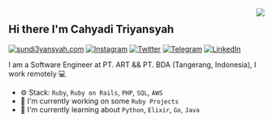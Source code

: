 <img align="right" src="https://github-readme-stats.vercel.app/api?username=SunDi3yansyah&show_icons=true"> 

## Hi there I'm Cahyadi Triyansyah

[![sundi3yansyah.com](https://img.shields.io/static/v1?label=Website&message=%20&logo=Ruby&style=flat-square&logoColor=white)](https://sundi3yansyah.com)
[![Instagram](https://img.shields.io/static/v1?label=Instagram&message=%20&logo=Instagram&style=flat-square&logoColor=red)](https://www.instagram.com/SunDi3yansyah/)
[![Twitter](https://img.shields.io/static/v1?label=Twitter&message=%20&logo=Twitter&style=flat-square&logoColor=blue)](https://twitter.com/SunDi3yansyah)
[![Telegram](https://img.shields.io/static/v1?label=Telegram&message=%20&logo=Telegram&style=flat-square&logoColor=blue)](https://t.me/SunDi3yansyah)
[![LinkedIn](https://img.shields.io/static/v1?label=LinkedIn&message=%20&logo=LinkedIn&style=flat-square&logoColor=blue)](https://www.linkedin.com/in/sundi3yansyah/)

I am a Software Engineer at PT. ART && PT. BDA (Tangerang, Indonesia), I work remotely 💻

- ⚙️ Stack: `Ruby`, `Ruby on Rails`, `PHP`, `SQL`, `AWS`
- 🏢 I'm currently working on some `Ruby Projects`
- 🌱 I'm currently learning about `Python`, `Elixir`, `Go`, `Java`
